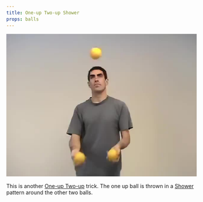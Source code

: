 ```yaml
---
title: One-up Two-up Shower
props: balls
---
```


![One-up Two-up Shower](/site/videos/poster/oneuptwoupshower.jpg)

This is another [One-up Two-up](/site/en/one-uptwo-up/README.md) trick. The one up ball is thrown in a [Shower](/site/en/shower/README.md) pattern around the other two balls.

